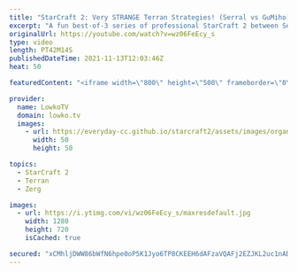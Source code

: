 ```yaml
---
title: "StarCraft 2: Very STRANGE Terran Strategies! (Serral vs GuMiho)"
excerpt: "A fun best-of-3 series of professional StarCraft 2 between Serral (Zerg) and GuMiho (Terran). At this point I am fairly certain that GuMiho plays a different strategy in every game he plays. In this best-of-3 series he decides to play Mech, cheesy Marines and a very strange Bio based opener.   Vanya"
originalUrl: https://youtube.com/watch?v=wz06FeEcy_s
type: video
length: PT42M14S
publishedDateTime: 2021-11-13T12:03:46Z
heat: 50

featuredContent: "<iframe width=\"800\" height=\"500\" frameborder=\"0\" src=\"https://www.youtube.com/embed/wz06FeEcy_s\" allow=\"accelerometer; autoplay; encrypted-media; gyroscope; picture-in-picture\" allowfullscreen></iframe>"

provider:
  name: LowkoTV
  domain: lowko.tv
  images:
    - url: https://everyday-cc.github.io/starcraft2/assets/images/organizations/lowko.tv-50x50.jpg
      width: 50
      height: 50

topics:
  - StarCraft 2
  - Terran
  - Zerg

images:
  - url: https://i.ytimg.com/vi/wz06FeEcy_s/maxresdefault.jpg
    width: 1280
    height: 720
    isCached: true

secured: "xCMhljDWW86bWfN6hpe0oP5K1Jyo6TP8CKEEH6dAFzaVQAFj2EZJKL2uc1nAD4v54ujqV0ynbOa3CvBRBn07JoeR9Qo6731etpeIoSGmYTcT+397GON098Npt2CzGTzFfBZVZVv3ZzRK/9lT3IDlO1tDfbhW2vT9vn2hQEBB6mpzwoLPaxYypgnlfuFrqsGQVe/tEojaFGdozj7qXhm2083wNx+pg07epTdsXSGNCjEX51dwEtcPloBYDWVHx7zbgzxNdNBwwFp1QnHDPq7YgjDT3N3zI5qSNsCqyjrDB7lSR5FjgFGM7TlAf1Ns5WfsOlyT8qvfom0ptOZnWO4z77xwCqbitUAJwZdBriedtIz7FC7GBlW38J2/yOsSSON6Jf2YI+vyrmt5rzpYeoX6UXB4mPe0grj6UAB5YHbKaV7FZC62NBF4euQNlIG8x19N;P1QrVTwEP8LNLB4y7JVGzg=="
---
```



